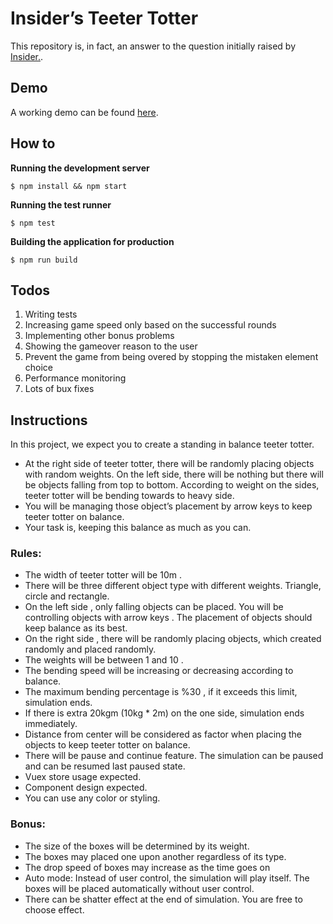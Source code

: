 # Insider’s Teeter Totter

This repository is, in fact, an answer to the question initially raised by [Insider.](https://useinsider.com).

## Demo

A working demo can be found [here](https://bijanmoudi.github.io/teeter-totter).

## How to

**Running the development server**

    $ npm install && npm start

**Running the test runner**

    $ npm test

**Building the application for production**

    $ npm run build

## Todos

1. Writing tests
2. Increasing game speed only based on the successful rounds
3. Implementing other bonus problems
4. Showing the gameover reason to the user
5. Prevent the game from being overed by stopping the mistaken element choice
6. Performance monitoring
7. Lots of bux fixes

## Instructions

In this project, we expect you to create a standing in balance teeter totter.

- At the right side of teeter totter, there will be randomly placing objects with random weights. On the left side, there will be nothing but there will be
  objects falling from top to bottom. According to weight on the sides, teeter
  totter will be bending towards to heavy side.
- You will be managing those object’s placement by arrow keys to keep teeter
  totter on balance.
- Your task is, keeping this balance as much as you can.

### Rules:

- The width of teeter totter will be 10m .
- There will be three different object type with different weights. Triangle,
  circle and rectangle.
- On the left side , only falling objects can be placed. You will be controlling
  objects with arrow keys . The placement of objects should keep balance as its
  best.
- On the right side , there will be randomly placing objects, which created
  randomly and placed randomly.
- The weights will be between 1 and 10 .
- The bending speed will be increasing or decreasing according to balance.
- The maximum bending percentage is %30 , if it exceeds this limit, simulation
  ends.
- If there is extra 20kgm (10kg \* 2m) on the one side, simulation ends
  immediately.
- Distance from center will be considered as factor when placing the objects to
  keep teeter totter on balance.
- There will be pause and continue feature. The simulation can be paused and
  can be resumed last paused state.
- Vuex store usage expected.
- Component design expected.
- You can use any color or styling.

### Bonus:

- The size of the boxes will be determined by its weight.
- The boxes may placed one upon another regardless of its type.
- The drop speed of boxes may increase as the time goes on
- Auto mode: Instead of user control, the simulation will play itself. The boxes
  will be placed automatically without user control.
- There can be shatter effect at the end of simulation. You are free to choose
  effect.
